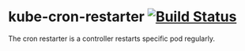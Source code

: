 # kube-cron-restarter [![Build Status](https://travis-ci.com/crazytaxii/kube-cron-restarter.svg?branch=main)](https://travis-ci.com/crazytaxii/kube-cron-restarter)

The cron restarter is a controller restarts specific pod regularly.
